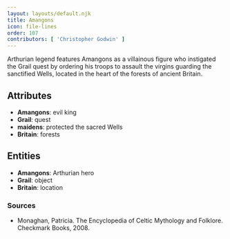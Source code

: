 ```yaml
---
layout: layouts/default.njk
title: Amangons
icon: file-lines
order: 107
contributors: [ 'Christopher Godwin' ]
---
```

Arthurian legend features Amangons as a villainous figure who instigated the Grail quest by ordering his troops to assault the virgins guarding the sanctified Wells, located in the heart of the forests of ancient Britain.

## Attributes

- **Amangons**: evil king
- **Grail**: quest
- **maidens**: protected the sacred Wells
- **Britain**: forests

## Entities

- **Amangons**: Arthurian hero
- **Grail**: object
- **Britain**: location

### Sources

- Monaghan, Patricia. The Encyclopedia of Celtic Mythology and Folklore. Checkmark Books, 2008.

